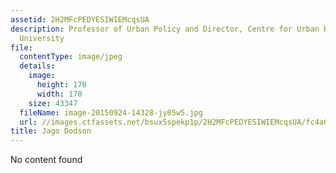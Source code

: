 ```yaml
---
assetid: 2H2MFcPEDYESIWIEMcqsUA
description: Professor of Urban Policy and Director, Centre for Urban Research, RMIT
  University
file:
  contentType: image/jpeg
  details:
    image:
      height: 170
      width: 170
    size: 43347
  fileName: image-20150924-14328-jy05w5.jpg
  url: //images.ctfassets.net/bsux5spekp1p/2H2MFcPEDYESIWIEMcqsUA/fc4a024f82aac96a9407d4bce7808615/image-20150924-14328-jy05w5.jpg
title: Jago Dodson
---
```

No content found